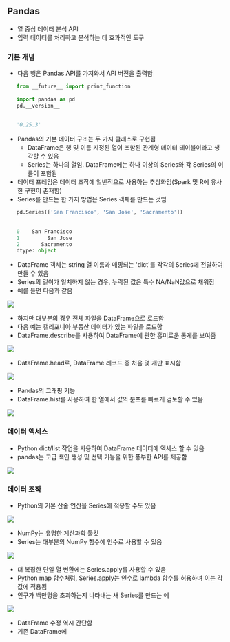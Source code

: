 ## Pandas
- 열 중심 데이터 분석 API
- 입력 데이터를 처리하고 분석하는 데 효과적인 도구
### 기본 개념
- 다음 행은 Pandas API를 가져와서 API 버전을 출력함 
```python
   from __future__ import print_function
   
   import pandas as pd
   pd.__version__
   
   
   '0.25.3'
```

- Pandas의 기본 데이터 구조는 두 가지 클래스로 구현됨
  - DataFrame은 행 및 이름 지정된 열이 포함된 관계형 데이터 테이블이라고 생각할 수 있음 
  - Series는 하나의 열임. DataFrame에는 하나 이상의 Series와 각 Series의 이름이 포함됨 
- 데이터 프레임은 데이터 조작에 일반적으로 사용하는 추상화임(Spark 및 R에 유사한 구현이 존재함)
- Series를 만드는 한 가지 방법은 Series 객체를 만드는 것임 
```python
   pd.Series(['San Francisco', 'San Jose', 'Sacramento'])
   
   
   0    San Francisco
   1         San Jose
   2       Sacramento
   dtype: object
```

- DataFrame 객체는 string 열 이름과 매핑되는 'dict'를 각각의 Series에 전달하여 만들 수 있음 
- Series의 길이가 일치하지 않는 경우, 누락된 값은 특수 NA/NaN값으로 채워짐
- 예를 들면 다음과 같음 
<img src="https://user-images.githubusercontent.com/32586985/68848955-84faf100-0714-11ea-806c-539b5df150d9.PNG">

- 하지만 대부분의 경우 전체 파일을 DataFrame으로 로드함
- 다음 예는 캘리포니아 부동산 데이터가 있는 파일을 로드함
- DataFrame.describe를 사용하여 DataFrame에 관한 흥미로운 통계를 보여줌
<img src="https://user-images.githubusercontent.com/32586985/68849131-dacf9900-0714-11ea-87a2-158a2982af67.PNG">

- DataFrame.head로, DataFrame 레코드 중 처음 몇 개만 표시함 
<img src="https://user-images.githubusercontent.com/32586985/68849316-2b46f680-0715-11ea-975c-36873d665aa2.PNG">

- Pandas의 그래핑 기능
- DataFrame.hist를 사용하여 한 열에서 값의 분포를 빠르게 검토할 수 있음 
<img src="https://user-images.githubusercontent.com/32586985/68849459-76610980-0715-11ea-836a-3a116cacf973.PNG">


### 데이터 액세스 
- Python dict/list 작업을 사용하여 DataFrame 데이터에 엑세스 할 수 있음 
- pandas는 고급 색인 생성 및 선택 기능을 위한 풍부한 API를 제공함
<img src="https://user-images.githubusercontent.com/32586985/68849858-3189a280-0716-11ea-836f-0975f7c1ffc3.PNG">

### 데이터 조작 
- Python의 기본 산술 연산을 Series에 적용할 수도 있음 
<img src="https://user-images.githubusercontent.com/32586985/68849984-7ad9f200-0716-11ea-8f9f-d0696d08764a.PNG">

- NumPy는 유명한 계산과학 툴킷
- Series는 대부분의 NumPy 함수에 인수로 사용할 수 있음 
<img src="https://user-images.githubusercontent.com/32586985/68850097-b5dc2580-0716-11ea-8dfe-4858e85cd7ab.PNG">

- 더 복잡한 단일 열 변환에는 Series.apply를 사용할 수 있음
- Python map 함수처럼, Series.apply는 인수로 lambda 함수를 허용하며 이는 각 값에 적용됨 
- 인구가 백만명을 초과하는지 나타내는 새 Series를 만드는 예
<img src="https://user-images.githubusercontent.com/32586985/68850225-f63ba380-0716-11ea-9194-d26fe982421d.PNG">

- DataFrame 수정 역시 간단함
- 기존 DataFrame에 

